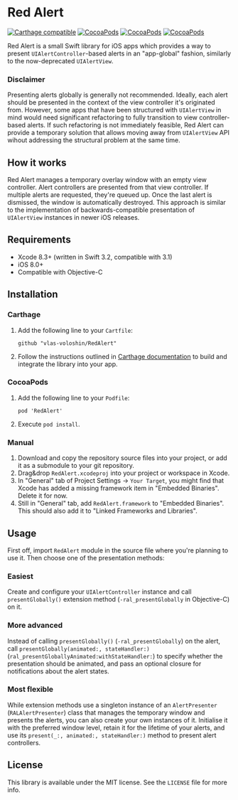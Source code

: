 # Red Alert

[![Carthage compatible](https://img.shields.io/badge/Carthage-compatible-4BC51D.svg?style=flat)](https://github.com/Carthage/Carthage) [![CocoaPods](https://img.shields.io/cocoapods/v/RedAlert.svg?maxAge=604800)]() [![CocoaPods](https://img.shields.io/cocoapods/p/RedAlert.svg?maxAge=2592000)]() [![CocoaPods](https://img.shields.io/cocoapods/l/RedAlert.svg?maxAge=2592000)]()

Red Alert is a small Swift library for iOS apps which provides a way to present `UIAlertController`-based alerts in an "app-global" fashion, similarly to the now-deprecated `UIAlertView`.

### Disclaimer
Presenting alerts globally is generally not recommended. Ideally, each alert should be presented in the context of the view controller it's originated from. However, some apps that have been structured with `UIAlertView` in mind would need significant refactoring to fully transition to view controller-based alerts. If such refactoring is not immediately feasible, Red Alert can provide a temporary solution that allows moving away from `UIAlertView` API wihout addressing the structural problem at the same time.

## How it works
Red Alert manages a temporary overlay window with an empty view controller. Alert controllers are presented from that view controller. If multiple alerts are requested, they're queued up. Once the last alert is dismissed, the window is automatically destroyed. This approach is similar to the implementation of backwards-compatible presentation of `UIAlertView` instances in newer iOS releases.

## Requirements
- Xcode 8.3+ (written in Swift 3.2, compatible with 3.1)
- iOS 8.0+
- Compatible with Objective-C

## Installation

### Carthage

1. Add the following line to your `Cartfile`:

    ```
    github "vlas-voloshin/RedAlert"
    ```
    
1. Follow the instructions outlined in [Carthage documentation](https://github.com/Carthage/Carthage/blob/master/README.md) to build and integrate the library into your app.

### CocoaPods

1. Add the following line to your `Podfile`:

	```
	pod 'RedAlert'
	```
	
2. Execute `pod install`.

### Manual

1. Download and copy the repository source files into your project, or add it as a submodule to your git repository.
1. Drag&drop `RedAlert.xcodeproj` into your project or workspace in Xcode.
1. In "General" tab of Project Settings → `Your Target`, you might find that Xcode has added a missing framework item in "Embedded Binaries". Delete it for now.
1. Still in "General" tab, add `RedAlert.framework` to "Embedded Binaries". This should also add it to "Linked Frameworks and Libraries". 

## Usage

First off, import `RedAlert` module in the source file where you're planning to use it. Then choose one of the presentation methods:

### Easiest
Create and configure your `UIAlertController` instance and call `presentGlobally()` extension method (`-ral_presentGlobally` in Objective-C) on it.

### More advanced
Instead of calling `presentGlobally()` (`-ral_presentGlobally`) on the alert, call `presentGlobally(animated:, stateHandler:)` (`ral_presentGloballyAnimated:withStateHandler:`) to specify whether the presentation should be animated, and pass an optional closure for notifications about the alert states.

### Most flexible
While extension methods use a singleton instance of an `AlertPresenter` (`RALAlertPresenter`) class that manages the temporary window and presents the alerts, you can also create your own instances of it. Initialise it with the preferred window level, retain it for the lifetime of your alerts, and use its `present(_:, animated:, stateHandler:)` method to present alert controllers.

## License

This library is available under the MIT license. See the `LICENSE` file for more info.
